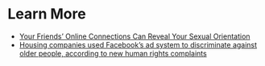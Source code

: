# Learn More

- [Your Friends’ Online Connections Can Reveal Your Sexual Orientation](https://www.vice.com/en/article/gvydky/your-friends-online-connections-can-reveal-your-sexual-orientation)
- [Housing companies used Facebook’s ad system to discriminate against older people, according to new human rights complaints](https://www.washingtonpost.com/technology/2019/09/18/housing-companies-used-facebooks-ad-system-discriminate-against-older-people-according-new-human-rights-charges/)
